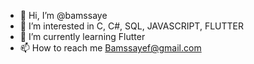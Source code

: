 - 👋 Hi, I’m @bamssaye
- 👀 I’m interested in C, C#, SQL, JAVASCRIPT, FLUTTER
- 🌱 I’m currently learning Flutter
- 📫 How to reach me Bamssayef@gmail.com

